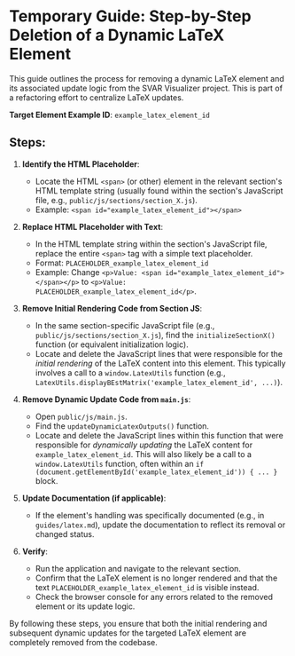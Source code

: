 # Temporary Guide: Step-by-Step Deletion of a Dynamic LaTeX Element

This guide outlines the process for removing a dynamic LaTeX element and its associated update logic from the SVAR Visualizer project. This is part of a refactoring effort to centralize LaTeX updates.

**Target Element Example ID**: `example_latex_element_id`

## Steps:

1.  **Identify the HTML Placeholder**:
    *   Locate the HTML `<span>` (or other) element in the relevant section's HTML template string (usually found within the section's JavaScript file, e.g., `public/js/sections/section_X.js`).
    *   Example: `<span id="example_latex_element_id"></span>`

2.  **Replace HTML Placeholder with Text**:
    *   In the HTML template string within the section's JavaScript file, replace the entire `<span>` tag with a simple text placeholder.
    *   Format: `PLACEHOLDER_example_latex_element_id`
    *   Example: Change `<p>Value: <span id="example_latex_element_id"></span></p>` to `<p>Value: PLACEHOLDER_example_latex_element_id</p>`.

3.  **Remove Initial Rendering Code from Section JS**:
    *   In the same section-specific JavaScript file (e.g., `public/js/sections/section_X.js`), find the `initializeSectionX()` function (or equivalent initialization logic).
    *   Locate and delete the JavaScript lines that were responsible for the *initial rendering* of the LaTeX content into this element. This typically involves a call to a `window.LatexUtils` function (e.g., `LatexUtils.displayBEstMatrix('example_latex_element_id', ...)`).

4.  **Remove Dynamic Update Code from `main.js`**:
    *   Open `public/js/main.js`.
    *   Find the `updateDynamicLatexOutputs()` function.
    *   Locate and delete the JavaScript lines within this function that were responsible for *dynamically updating* the LaTeX content for `example_latex_element_id`. This will also likely be a call to a `window.LatexUtils` function, often within an `if (document.getElementById('example_latex_element_id')) { ... }` block.

5.  **Update Documentation (if applicable)**:
    *   If the element's handling was specifically documented (e.g., in `guides/latex.md`), update the documentation to reflect its removal or changed status.

6.  **Verify**:
    *   Run the application and navigate to the relevant section.
    *   Confirm that the LaTeX element is no longer rendered and that the text `PLACEHOLDER_example_latex_element_id` is visible instead.
    *   Check the browser console for any errors related to the removed element or its update logic.

By following these steps, you ensure that both the initial rendering and subsequent dynamic updates for the targeted LaTeX element are completely removed from the codebase.
